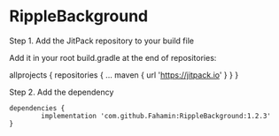 # RippleBackground


Step 1. Add the JitPack repository to your build file 

Add it in your root build.gradle at the end of repositories:


allprojects {
		repositories {
			...
			maven { url 'https://jitpack.io' }
		}
	}
  
Step 2. Add the dependency

	dependencies {
	        implementation 'com.github.Fahamin:RippleBackground:1.2.3'
	}
